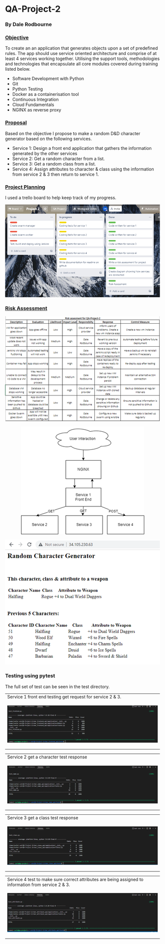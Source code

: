 # QA-Project-2
<h3>By Dale Rodbourne</h3>

<h3><u>Objective</u></h3>

To create an an application that generates objects upon a set of predefined rules. The app should use service oriented architecture and comprise of at least 4 services working together. Utilising the support tools, methodologies and technologies that encapsulate all core modules covered during training listed below.

* Software Development with Python
* Git
* Python Testing
* Docker as a containerisation tool
* Continuous Integration
* Cloud Fundamentals
* NGINX as reverse proxy

<h3><u>Proposal</u></h3>

Based on the objective I propose to make a random D&D character generator based on the following services.

* Service 1: Design a front end application that gathers the information generated by the other services
* Service 2: Get a random character from a list.
* Service 3: Get a random class from a list.
* Service 4: Assign attributes to character & class using the information from service 2 & 3 then return to service 1.  


<h3><u>Project Planning</u></h3>
I used a trello board to help keep track of my progress.

<p>

<img src="https://github.com/drodbourne/dalerep/blob/main/Trello2.png">
</p>

<h3><u>Risk Assessment</u></h3>
<p align="center">
<img src="https://github.com/drodbourne/dalerep/blob/main/QA2RA.png">
</p>

<p align="center">

<img src="https://github.com/drodbourne/dalerep/blob/main/Project2.drawio.png">
</p>

<p align="center">

<img src="https://github.com/drodbourne/dalerep/blob/main/Rcg2.png">
</p>




<h3>Testing using pytest</h3>

 The full set of test can be seen in the test directory.

<table>
    <tr>
    <td>Service 1 front end testing get request for service 2 & 3. </td>
    </tr>
  <tr>
    <td><p>
<img src="https://github.com/drodbourne/dalerep/blob/main/FrontendTest.png">
</p></td>
 </tr>
</table>

<table>
    <tr>
    <td>Service 2 get a character test response </td>
    </tr>
  <tr>
    <td><p>
<img src="https://github.com/drodbourne/dalerep/blob/main/NameTest.png">
</p></td>
 </tr>
</table>

<table>
    <tr>
    <td>Service 3 get a class test response </td>
    </tr>
  <tr>
    <td><p>
<img src="https://github.com/drodbourne/dalerep/blob/main/ClassTest.png">
</p></td>
 </tr>
</table>

<table>
    <tr>
    <td>Service 4 test to make sure correct attributes are being assigned to information from service 2 & 3.</td>
    </tr>
  <tr>
    <td><p>
<img src="https://github.com/drodbourne/dalerep/blob/main/AttributeTest.png">
</p></td>
 </tr>
</table>

